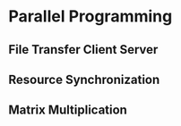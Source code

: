 # Parallel Programming 

## File Transfer Client Server

## Resource Synchronization

## Matrix Multiplication

